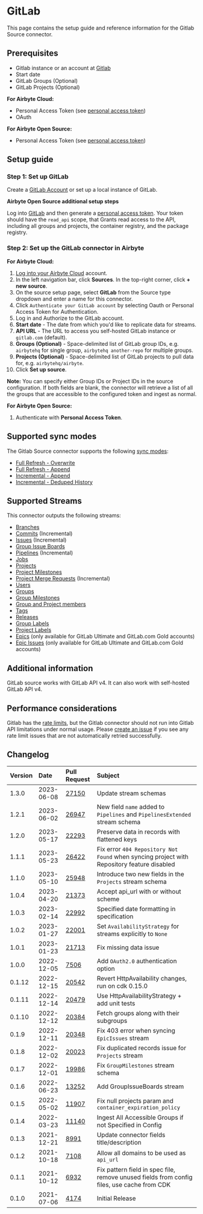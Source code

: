 # GitLab

This page contains the setup guide and reference information for the Gitlab Source connector.

## Prerequisites

- Gitlab instance or an account at [Gitlab](https://gitlab.com)
- Start date
- GitLab Groups (Optional)
- GitLab Projects (Optional)

<!-- env:cloud -->
**For Airbyte Cloud:**

- Personal Access Token (see [personal access token](https://docs.gitlab.com/ee/user/profile/personal_access_tokens.html))
- OAuth
<!-- /env:cloud -->

<!-- env:oss -->
**For Airbyte Open Source:**

- Personal Access Token (see [personal access token](https://docs.gitlab.com/ee/user/profile/personal_access_tokens.html))
<!-- /env:oss -->

## Setup guide

### Step 1: Set up GitLab

Create a [GitLab Account](https://gitlab.com) or set up a local instance of GitLab.

<!-- env:oss -->
**Airbyte Open Source additional setup steps**

Log into [GitLab](https://gitlab.com) and then generate a [personal access token](https://docs.gitlab.com/ee/user/profile/personal_access_tokens.html). Your token should have the `read_api` scope, that Grants read access to the API, including all groups and projects, the container registry, and the package registry.
<!-- /env:oss -->

<!-- env:cloud -->
### Step 2: Set up the GitLab connector in Airbyte

**For Airbyte Cloud:**

1. [Log into your Airbyte Cloud](https://cloud.airbyte.com/workspaces) account.
2. In the left navigation bar, click **Sources**. In the top-right corner, click **+ new source**.
3. On the source setup page, select **GitLab** from the Source type dropdown and enter a name for this connector.
4. Click `Authenticate your GitLab account` by selecting Oauth or Personal Access Token for Authentication.
5. Log in and Authorize to the GitLab account.
6. **Start date** - The date from which you'd like to replicate data for streams.
7. **API URL** - The URL to access you self-hosted GitLab instance or `gitlab.com` (default).
8. **Groups (Optional)** - Space-delimited list of GitLab group IDs, e.g. `airbytehq` for single group, `airbytehq another-repo` for multiple groups.
9. **Projects (Optional)** - Space-delimited list of GitLab projects to pull data for, e.g. `airbytehq/airbyte`.
10. Click **Set up source**.

**Note:** You can specify either Group IDs or Project IDs in the source configuration. If both fields are blank, the connector will retrieve a list of all the groups that are accessible to the configured token and ingest as normal.

<!-- /env:cloud -->

<!-- env:oss -->
**For Airbyte Open Source:**

1. Authenticate with **Personal Access Token**.
<!-- /env:oss -->

## Supported sync modes

The Gitlab Source connector supports the following [ sync modes](https://docs.airbyte.com/cloud/core-concepts#connection-sync-modes):

* [Full Refresh - Overwrite](https://docs.airbyte.com/understanding-airbyte/connections/full-refresh-overwrite/)
* [Full Refresh - Append](https://docs.airbyte.com/understanding-airbyte/connections/full-refresh-append)
* [Incremental - Append](https://docs.airbyte.com/understanding-airbyte/connections/incremental-append)
* [Incremental - Deduped History](https://docs.airbyte.com/understanding-airbyte/connections/incremental-deduped-history)

## Supported Streams

This connector outputs the following streams:

* [Branches](https://docs.gitlab.com/ee/api/branches.html)
* [Commits](https://docs.gitlab.com/ee/api/commits.html) \(Incremental\)
* [Issues](https://docs.gitlab.com/ee/api/issues.html) \(Incremental\)
* [Group Issue Boards](https://docs.gitlab.com/ee/api/group_boards.html)
* [Pipelines](https://docs.gitlab.com/ee/api/pipelines.html) \(Incremental\)
* [Jobs](https://docs.gitlab.com/ee/api/jobs.html)
* [Projects](https://docs.gitlab.com/ee/api/projects.html)
* [Project Milestones](https://docs.gitlab.com/ee/api/milestones.html)
* [Project Merge Requests](https://docs.gitlab.com/ee/api/merge_requests.html) \(Incremental\)
* [Users](https://docs.gitlab.com/ee/api/users.html)
* [Groups](https://docs.gitlab.com/ee/api/groups.html)
* [Group Milestones](https://docs.gitlab.com/ee/api/group_milestones.html)
* [Group and Project members](https://docs.gitlab.com/ee/api/members.html)
* [Tags](https://docs.gitlab.com/ee/api/tags.html)
* [Releases](https://docs.gitlab.com/ee/api/releases/index.html)
* [Group Labels](https://docs.gitlab.com/ee/api/group_labels.html)
* [Project Labels](https://docs.gitlab.com/ee/api/labels.html)
* [Epics](https://docs.gitlab.com/ee/api/epics.html) \(only available for GitLab Ultimate and GitLab.com Gold accounts\)
* [Epic Issues](https://docs.gitlab.com/ee/api/epic_issues.html) \(only available for GitLab Ultimate and GitLab.com Gold accounts\)

## Additional information

GitLab source works with GitLab API v4. It can also work with self-hosted GitLab API v4.

## Performance considerations

Gitlab has the [rate limits](https://docs.gitlab.com/ee/user/gitlab_com/index.html#gitlabcom-specific-rate-limits), but the Gitlab connector should not run into Gitlab API limitations under normal usage. Please [create an issue](https://github.com/airbytehq/airbyte/issues) if you see any rate limit issues that are not automatically retried successfully.

## Changelog

| Version | Date       | Pull Request                                             | Subject                                                                                    |
|:--------|:-----------|:---------------------------------------------------------|:-------------------------------------------------------------------------------------------|
| 1.3.0   | 2023-06-08 | [27150](https://github.com/airbytehq/airbyte/pull/27150) | Update stream schemas                                                                      |
| 1.2.1   | 2023-06-02 | [26947](https://github.com/airbytehq/airbyte/pull/26947) | New field `name` added to `Pipelines` and `PipelinesExtended` stream schema                |
| 1.2.0   | 2023-05-17 | [22293](https://github.com/airbytehq/airbyte/pull/22293) | Preserve data in records with flattened keys                                               |
| 1.1.1   | 2023-05-23 | [26422](https://github.com/airbytehq/airbyte/pull/26422) | Fix error `404 Repository Not Found` when syncing project with Repository feature disabled |
| 1.1.0   | 2023-05-10 | [25948](https://github.com/airbytehq/airbyte/pull/25948) | Introduce two new fields in the `Projects` stream schema                                   |
| 1.0.4   | 2023-04-20 | [21373](https://github.com/airbytehq/airbyte/pull/21373) | Accept api_url with or without scheme                                                      |
| 1.0.3   | 2023-02-14 | [22992](https://github.com/airbytehq/airbyte/pull/22992) | Specified date formatting in specification                                                 |
| 1.0.2   | 2023-01-27 | [22001](https://github.com/airbytehq/airbyte/pull/22001) | Set `AvailabilityStrategy` for streams explicitly to `None`                                |
| 1.0.1   | 2023-01-23 | [21713](https://github.com/airbytehq/airbyte/pull/21713) | Fix missing data issue                                                                     |
| 1.0.0   | 2022-12-05 | [7506](https://github.com/airbytehq/airbyte/pull/7506)   | Add `OAuth2.0` authentication option                                                       |
| 0.1.12  | 2022-12-15 | [20542](https://github.com/airbytehq/airbyte/pull/20542) | Revert HttpAvailability changes, run on cdk 0.15.0                                         |
| 0.1.11  | 2022-12-14 | [20479](https://github.com/airbytehq/airbyte/pull/20479) | Use HttpAvailabilityStrategy + add unit tests                                              |
| 0.1.10  | 2022-12-12 | [20384](https://github.com/airbytehq/airbyte/pull/20384) | Fetch groups along with their subgroups                                                    |
| 0.1.9   | 2022-12-11 | [20348](https://github.com/airbytehq/airbyte/pull/20348) | Fix 403 error when syncing `EpicIssues` stream                                             |
| 0.1.8   | 2022-12-02 | [20023](https://github.com/airbytehq/airbyte/pull/20023) | Fix duplicated records issue for `Projects` stream                                         |
| 0.1.7   | 2022-12-01 | [19986](https://github.com/airbytehq/airbyte/pull/19986) | Fix `GroupMilestones` stream schema                                                        |
| 0.1.6   | 2022-06-23 | [13252](https://github.com/airbytehq/airbyte/pull/13252) | Add GroupIssueBoards stream                                                                |
| 0.1.5   | 2022-05-02 | [11907](https://github.com/airbytehq/airbyte/pull/11907) | Fix null projects param and `container_expiration_policy`                                  |
| 0.1.4   | 2022-03-23 | [11140](https://github.com/airbytehq/airbyte/pull/11140) | Ingest All Accessible Groups if not Specified in Config                                    |
| 0.1.3   | 2021-12-21 | [8991](https://github.com/airbytehq/airbyte/pull/8991)   | Update connector fields title/description                                                  |
| 0.1.2   | 2021-10-18 | [7108](https://github.com/airbytehq/airbyte/pull/7108)   | Allow all domains to be used as `api_url`                                                  |
| 0.1.1   | 2021-10-12 | [6932](https://github.com/airbytehq/airbyte/pull/6932)   | Fix pattern field in spec file, remove unused fields from config files, use cache from CDK |
| 0.1.0   | 2021-07-06 | [4174](https://github.com/airbytehq/airbyte/pull/4174)   | Initial Release                                                                            |
